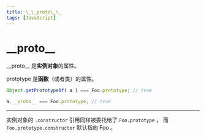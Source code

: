 ```yaml
---
title: \_\_proto\_\_
tags: [JavaScript]
---
```


# \_\_proto\_\_

\_\_proto\_\_ 是**实例对象**的属性。

prototype 是**函数**（或者类）的属性。

```javascript
Object.getPrototypeOf( a ) === Foo.prototype; // true

a.__proto__ === Foo.prototype; // true
```

---

实例对象的 `.constructor` 引用同样被委托给了 `Foo.prototype` ， 而 `Foo.prototype.constructor` 默认指向 Foo 。
